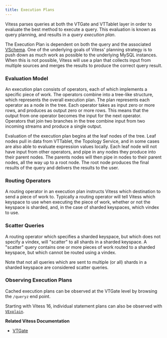 ```yaml
---
title: Execution Plans
---
```


Vitess parses queries at both the VTGate and VTTablet layer in order to evaluate the best method to execute a query. This evaluation is known as query planning, and results in a _query execution plan_.

The Execution Plan is dependent on both the query and the associated [VSchema](../vschema). One of the underlying goals of Vitess' planning strategy is to push down as much work as possible to the underlying MySQL instances. When this is not possible, Vitess will use a plan that collects input from multiple sources and merges the results to produce the correct query result.

### Evaluation Model

An execution plan consists of operators, each of which implements a specific piece of work. The operators combine into a tree-like structure, which represents the overall execution plan. The plan represents each operator as a node in the tree. Each operator takes as input zero or more rows, and produces as output zero or more rows. This means that the output from one operator becomes the input for the next operator. Operators that join two branches in the tree combine input from two incoming streams and produce a single output.

Evaluation of the execution plan begins at the leaf nodes of the tree. Leaf nodes pull in data from VTTablet, the Topology Service, and in some cases are also able to evaluate expression values locally. Each leaf node will not have input from other operators, and pipe in any nodes they produce into their parent nodes. The parents nodes will then pipe in nodes to their parent nodes, all the way up to a root node. The root node produces the final results of the query and delivers the results to the user.

### Routing Operators

A routing operator in an execution plan instructs Vitess which destination to send a piece of work to. Typically a routing operator will tell Vitess which keyspace to use when executing the piece of work, whether or not the keyspace is sharded, and, in the case of sharded keyspaces, which vindex to use.

### Scatter Queries

A routing operator which specifies a sharded keyspace, but which does not specify a vindex, will "scatter" to all shards in a sharded keyspace. A "scatter" query contains one or more pieces of work routed to a sharded keyspace, but which cannot be routed using a vindex.

Note that not all queries which are sent to multiple (or all) shards in a sharded keyspace are considered scatter queries.

### Observing Execution Plans

Cached execution plans can be observed at the VTGate level by browsing the `/queryz` end point.

Starting with Vitess 16, individual statement plans can also be observed with [`VExplain`](../../user-guides/sql/explain-format-vtexplain).

**Related Vitess Documentation**

* [VTGate](../vtgate)
